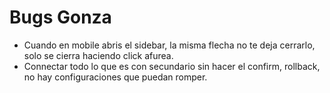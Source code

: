 # Bugs Gonza

- Cuando en mobile abris el sidebar, la misma flecha no te deja cerrarlo, solo se cierra haciendo click afurea.
- Connectar todo lo que es con secundario sin hacer el confirm, rollback, no hay configuraciones que puedan romper.



